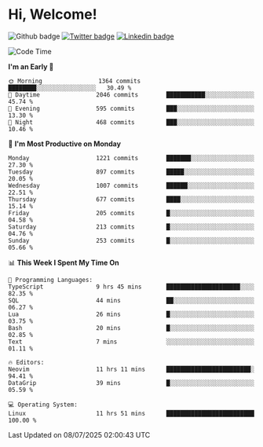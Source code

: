   # Hi, Welcome!
  ![Github badge](https://img.shields.io/github/followers/kraken-afk.svg?style=social&label=Follow&maxAge=2592000)
  [![Twitter badge](https://img.shields.io/badge/-Twitter-00acee?style=flat-square&logo=Twitter&logoColor=white)](https://twitter.com/trshppl)
  [![Linkedin badge](https://img.shields.io/badge/LinkedIn-0077B5?style=flat-square&logo=linkedin&logoColor=white)](https://www.linkedin.com/in/noveanrer)
<!--START_SECTION:waka-->
![Code Time](http://img.shields.io/badge/Code%20Time-1%2C054%20hrs%2056%20mins-blue)

**I'm an Early 🐤** 

```text
🌞 Morning                1364 commits        ████████░░░░░░░░░░░░░░░░░   30.49 % 
🌆 Daytime                2046 commits        ███████████░░░░░░░░░░░░░░   45.74 % 
🌃 Evening                595 commits         ███░░░░░░░░░░░░░░░░░░░░░░   13.30 % 
🌙 Night                  468 commits         ███░░░░░░░░░░░░░░░░░░░░░░   10.46 % 
```
📅 **I'm Most Productive on Monday** 

```text
Monday                   1221 commits        ███████░░░░░░░░░░░░░░░░░░   27.30 % 
Tuesday                  897 commits         █████░░░░░░░░░░░░░░░░░░░░   20.05 % 
Wednesday                1007 commits        ██████░░░░░░░░░░░░░░░░░░░   22.51 % 
Thursday                 677 commits         ████░░░░░░░░░░░░░░░░░░░░░   15.14 % 
Friday                   205 commits         █░░░░░░░░░░░░░░░░░░░░░░░░   04.58 % 
Saturday                 213 commits         █░░░░░░░░░░░░░░░░░░░░░░░░   04.76 % 
Sunday                   253 commits         █░░░░░░░░░░░░░░░░░░░░░░░░   05.66 % 
```


📊 **This Week I Spent My Time On** 

```text
💬 Programming Languages: 
TypeScript               9 hrs 45 mins       █████████████████████░░░░   82.35 % 
SQL                      44 mins             ██░░░░░░░░░░░░░░░░░░░░░░░   06.27 % 
Lua                      26 mins             █░░░░░░░░░░░░░░░░░░░░░░░░   03.75 % 
Bash                     20 mins             █░░░░░░░░░░░░░░░░░░░░░░░░   02.85 % 
Text                     7 mins              ░░░░░░░░░░░░░░░░░░░░░░░░░   01.11 % 

🔥 Editors: 
Neovim                   11 hrs 11 mins      ████████████████████████░   94.41 % 
DataGrip                 39 mins             █░░░░░░░░░░░░░░░░░░░░░░░░   05.59 % 

💻 Operating System: 
Linux                    11 hrs 51 mins      █████████████████████████   100.00 % 
```


 Last Updated on 08/07/2025 02:00:43 UTC
<!--END_SECTION:waka-->